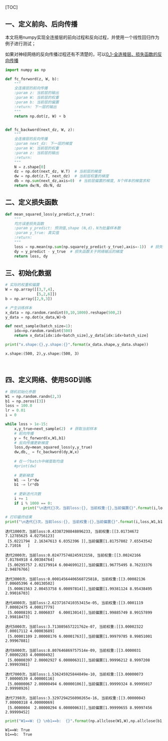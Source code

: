 [TOC]

## 一、定义前向、后向传播

本文将用numpy实现全连接层的前向过程和反向过程，并使用一个线性回归作为例子进行测试；

如果对神经网络的反向传播过程还有不清楚的，可以[0_1-全连接层、损失函数的反向传播](0_1-全连接层、损失函数的反向传播.md)



```python
import numpy as np

def fc_forword(z, W, b):
    """
    全连接层的前向传播
    :param z: 当前层的输出
    :param W: 当前层的权重
    :param b: 当前层的偏置
    :return: 下一层的输出
    """
    return np.dot(z, W) + b


def fc_backword(next_dz, W, z):
    """
    全连接层的反向传播
    :param next_dz: 下一层的梯度
    :param W: 当前层的权重
    :param z: 当前层的输出
    :return:
    """
    N = z.shape[0]
    dz = np.dot(next_dz, W.T)  # 当前层的梯度
    dw = np.dot(z.T, next_dz)  # 当前层权重的梯度
    db = np.sum(next_dz,axis=0)  # 当前层偏置的梯度, N个样本的梯度求和
    return dw/N, db/N, dz
```

## 二、定义损失函数


```python
def mean_squared_loss(y_predict,y_true):
    """
    均方误差损失函数
    :param y_predict: 预测值,shape (N,d)，N为批量样本数
    :param y_true: 真实值
    :return:
    """
    loss = np.mean(np.sum(np.square(y_predict-y_true),axis=-1))  # 损失函数值
    dy = y_predict - y_true  # 损失函数关于网络输出的梯度
    return loss, dy
```

## 三、初始化数据


```python
# 实际的权重和偏置
W = np.array([[3,7,4],
              [5,2,6]])
b = np.array([2,9,3])

# 产生训练样本
x_data = np.random.randint(0,10,1000).reshape(500,2)
y_data = np.dot(x_data,W)+b

def next_sample(batch_size=1):
    idx=np.random.randint(500)
    return x_data[idx:idx+batch_size],y_data[idx:idx+batch_size]

print("x.shape:{},y.shape:{}".format(x_data.shape,y_data.shape))
```

    x.shape:(500, 2),y.shape:(500, 3)
​    

## 四、定义网络、使用SGD训练


```python
# 随机初始化参数
W1 = np.random.randn(2,3)
b1 = np.zeros([3])
loss = 100.0
lr = 0.01
i = 0 

while loss > 1e-15:
    x,y_true=next_sample(2)  # 获取当前样本
    # 前向传播
    y = fc_forword(x,W1,b1)
    # 反向传播更新梯度
    loss,dy=mean_squared_loss(y,y_true)
    dw,db,_ = fc_backword(dy,W,x)
    
    # 在一个batch中梯度取均值
    #print(dw)
    
    # 更新梯度
    W1 -= lr*dw
    b1 -= lr*db
    
    # 更新迭代次数
    i += 1
    if i % 1000 == 0:
        print("\n迭代{}次，当前loss:{}, 当前权重:{},当前偏置{}".format(i,loss,W1,b1))   

# 打印最终结果
print("\n迭代{}次，当前loss:{}, 当前权重:{},当前偏置{}".format(i,loss,W1,b1))
```


    迭代1000次，当前loss:0.43387298848896233, 当前权重:[[3.01734672 7.12785625 4.02756123]
     [5.0221794  2.16347613 6.0352396 ]],当前偏置[1.81757802 7.65543542 2.71016   ]
    
    迭代2000次，当前loss:0.024775748245913158, 当前权重:[[3.00242166 7.01784918 4.00384764]
     [5.00295757 2.02179914 6.00469912]],当前偏置[1.96775495 8.76233376 2.94876766]
    
    迭代3000次，当前loss:0.00014564406568725818, 当前权重:[[3.00082136 7.00605396 4.00130502]
     [5.00061563 2.00453758 6.00097814]],当前偏置[1.99381124 8.95438495 2.99016703]
    
    迭代4000次，当前loss:2.6237167410353415e-05, 当前权重:[[3.0001119  7.00082475 4.00017779]
     [5.00008191 2.0006037  6.00013014]],当前偏置[1.99885749 8.99157899 2.99818473]
    
    迭代5000次，当前loss:3.713805657221762e-07, 当前权重:[[3.00002322 7.00017112 4.00003689]
     [5.00001109 2.00008176 6.00001763]],当前偏置[1.99979785 8.99851001 2.99967881]
    
    迭代6000次，当前loss:8.807646869757514e-09, 当前权重:[[3.0000031  7.00002283 4.00000492]
     [5.00000397 2.00002927 6.00000631]],当前偏置[1.99996212 8.9997208  2.99993981]
    
    迭代7000次，当前loss:1.536245925844849e-10, 当前权重:[[3.00000073 7.00000539 4.00000116]
     [5.00000067 2.00000494 6.00000106]],当前偏置[1.99999324 8.99995017 2.99998926]
    
    迭代7398次，当前loss:3.3297294256090265e-16, 当前权重:[[3.00000043 7.00000318 4.00000069]
     [5.0000004  2.00000294 6.00000063]],当前偏置[1.99999655 8.99997456 2.99999452]



```python
print("W1==W: {} \nb1==b:  {}".format(np.allclose(W1,W),np.allclose(b1,b)))
```

    W1==W: True 
    b1==b:  True

